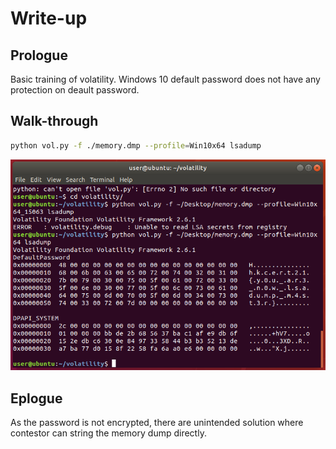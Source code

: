 Write-up
===

## Prologue

Basic training of volatility. Windows 10 default password does not have any protection on deault password.

## Walk-through

```bash
python vol.py -f ./memory.dmp --profile=Win10x64 lsadump
```

![](./001.PNG)

## Eplogue

As the password is not encrypted, there are unintended solution where contestor can string the memory dump directly.
